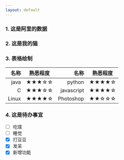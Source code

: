 ```yaml
---
layout: default
---
```



<script type="text/javascript">
	$.get(
       "http://lp.taobao.com/go/rgn/citydistrictdata.php"
      ,{}
      ,function(data,status,xhr){
        //console.log(data);
        tnodes = data.nodes;
        shtml = "<ul>";
        //for (var i = tnodes.length - 1; i >= 0; i--) {
        for (var i = 0; i < tnodes.length; i++) {
        	shtml += "<li>" + tnodes[i].id + "</li>";
        }
        shtml += "</ul>";

        $("#test_md").html(shtml);
      }
      ,'jsonp'
    );

    $.ajax({
        type: "GET",
        url: "http://xhfeng.freeddns.org:8000",
        //crossDomain: true,
        data: {},
        dataType: "text",
        success: function(data){
            $('#resText').empty();   //清空resText里面的所有内容
            $('#resText').html(data);
        },
       error: function (xhr, status, errMsg) {
            console.log(xhr, status, errMsg);
       }
    });

</script>

### 1. 这是阿里的数据

<div id="test_md" class="well"></div>

### 2. 这是我的猫

<div id="resText" class="well"></div>

### 3. 表格绘制

| 名称 | 熟悉程度 | 名称 | 熟悉程度 |
| --: | :--: | --: | :--: |
| java | ★★★☆☆ | python | ★★★★☆ |
| C | ★★★☆☆ | javascript | ★★★★☆ |
| Linux | ★★★★☆ | Photoshop | ★★☆☆☆ |

### 4. 这是待办事宜

- [ ] 吃堞
- [ ] 睡觉
- [x] 打豆豆
- [x] 发呆
- [x] 新增功能